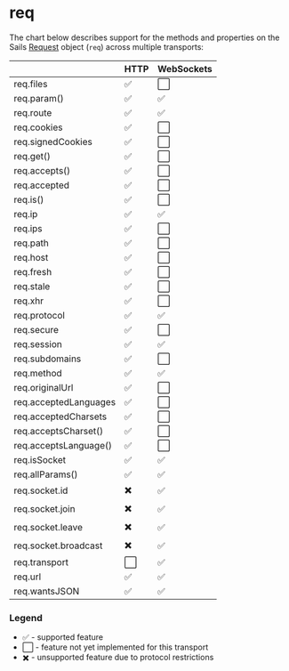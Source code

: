 # req

The chart below describes support for the methods and properties on the Sails [Request](http://sailsjs.com/documentation/reference/req) object (`req`) across multiple transports:

<!-- TODO: add SPDY -->


|    | HTTP    | WebSockets |
|----|---------|------------|
| req.files | :white_check_mark: | :white_large_square: |
| req.param() | :white_check_mark: | :white_check_mark: |
| req.route | :white_check_mark: | :white_check_mark: |
| req.cookies | :white_check_mark: | :white_large_square: |
| req.signedCookies | :white_check_mark: | :white_large_square: |
| req.get() | :white_check_mark: | :white_large_square: |
| req.accepts() | :white_check_mark: | :white_large_square: |
| req.accepted | :white_check_mark: | :white_large_square: |
| req.is() | :white_check_mark: | :white_large_square: |
| req.ip | :white_check_mark: | :white_check_mark: |
| req.ips | :white_check_mark: | :white_large_square: |
| req.path | :white_check_mark: | :white_large_square: |
| req.host | :white_check_mark: | :white_large_square: |
| req.fresh | :white_check_mark: | :white_large_square: |
| req.stale | :white_check_mark: | :white_large_square: |
| req.xhr | :white_check_mark: | :white_large_square: |
| req.protocol | :white_check_mark: | :white_check_mark: |
| req.secure | :white_check_mark: | :white_large_square: |
| req.session | :white_check_mark: | :white_check_mark: |
| req.subdomains | :white_check_mark: | :white_large_square: |
| req.method | :white_check_mark: | :white_check_mark: |
| req.originalUrl | :white_check_mark: | :white_large_square: |
| req.acceptedLanguages | :white_check_mark: | :white_large_square: |
| req.acceptedCharsets | :white_check_mark: | :white_large_square: |
| req.acceptsCharset() | :white_check_mark: | :white_large_square: |
| req.acceptsLanguage() | :white_check_mark: | :white_large_square: |
| req.isSocket | :white_check_mark: | :white_check_mark: |
| req.allParams() | :white_check_mark: | :white_check_mark: |
| req.socket.id | :heavy_multiplication_x: | :white_check_mark: |
| req.socket.join | :heavy_multiplication_x: | :white_check_mark: |
| req.socket.leave | :heavy_multiplication_x: | :white_check_mark: |
| req.socket.broadcast  | :heavy_multiplication_x: | :white_check_mark: |
| req.transport  | :white_large_square: | :white_check_mark: |
| req.url | :white_check_mark: | :white_check_mark: |
| req.wantsJSON | :white_check_mark: | :white_check_mark: |


### Legend

  - :white_check_mark: - supported feature
  - :white_large_square: - feature not yet implemented for this transport
  - :heavy_multiplication_x: - unsupported feature due to protocol restrictions
